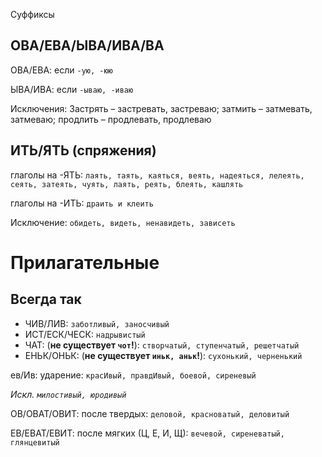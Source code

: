 Суффиксы

## ОВА/ЕВА/ЫВА/ИВА/ВА
ОВА/ЕВА: если `-ую, -юю`

ЫВА/ИВА: если `-ываю, -иваю`

Исключения: Застрять – застревать, застреваю; затмить – затмевать, затмеваю; продлить – продлевать, продлеваю

## ИТЬ/ЯТЬ (спряжения)
глаголы на -ЯТЬ: `лаять, таять, каяться, веять, надеяться, лелеять, сеять, затеять, чуять, лаять, реять, блеять, кашлять`

глаголы на -ИТЬ: `драить и клеить`

Исключение: `обидеть, видеть, ненавидеть, зависеть`

# Прилагательные
## Всегда так
- ЧИВ/ЛИВ: `заботливый, заносчивый`
- ИСТ/ЕСК/ЧЕСК: `надрывистый`
- ЧАТ: (**не существует `чот`!**): `створчатый, ступенчатый, решетчатый`
- ЕНЬК/ОНЬК: (**не существует `иньк, аньк`!**): `сухонький, черненький`


ев/Ив: ударение: `красИвый, правдИвый, боевой, сиреневый`

*Искл. `милостивый, юродивый`*

ОВ/ОВАТ/ОВИТ: после твердых: `деловой, красноватый, деловитый`

ЕВ/ЕВАТ/ЕВИТ: после мягких (Ц, Е, И, Щ): `вечевой, сиреневатый, глянцевитый`

